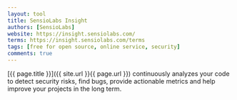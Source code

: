 ```yaml
---
layout: tool
title: SensioLabs Insight
authors: [SensioLabs]
website: https://insight.sensiolabs.com/
terms: https://insight.sensiolabs.com/terms
tags: [free for open source, online service, security]
comments: true
---
```


[{{ page.title }}]({{ site.url }}{{ page.url }}) continuously analyzes your code
to detect security risks, find bugs, provide actionable metrics and help improve your projects in the long term.

<!--more--> 
